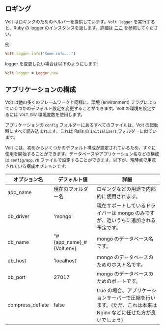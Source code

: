 ## ロギング

Volt はロギングのためのヘルパーを提供しています。```Volt.logger``` を実行すると、Ruby の logger のインスタンスを返します。詳細は [ここ](http://www.ruby-doc.org/stdlib-2.1.3/libdoc/logger/rdoc/Logger.html) を参照してください。

例:

```ruby
Volt.logger.info("Some info...")
```

logger を変更したい場合は以下のようにします:

```ruby
Volt.logger = Logger.new
```

## アプリケーションの構成

Volt は他の多くのフレームワークと同様に、環境 (environment) フラグによっていくつかのデフォルト設定を変更することができます。Volt の環境を設定するには ```VOLT_ENV``` 環境変数を使用します。

アプリケーションの ```config``` フォルダーにあるすべてのファイルは、Volt の起動時にすべて読み込まれます。これは Rails の ```initializers``` フォルダーに似ています。

Volt には、初めからいくつかのデフォルト構成が設定されているため、すぐに使用を開始することができます。データベースやアプリケーション名などの構成は ```config/app.rb``` ファイルで設定することができます。以下が、現時点で用意されている構成オプションです:

| オプション名 | デフォルト値           | 詳細                                                          |
|-----------|---------------------------|---------------------------------------------------------------|
| app_name  | 現在のフォルダー名        | ロギングなどの用途で内部的に使用されます。|
| db_driver | 'mongo'                   | 現在サポートしているドライバーは mongo のみですが、近いうちに追加される予定です。 |
| db_name   | "#{app\_name}\_#{Volt.env}  | mongo のデータベース名です。|
| db_host   | 'localhost'               | mongo のデータベースのためのホスト名です。|
| db_port   | 27017                     | mongo のデータベースのためのポートです。|
| compress_deflate | false              | true の場合、アプリケーションサーバーで圧縮を行います。(ただ、これは本来は Nginx などに任せた方が良いでしょう)||
